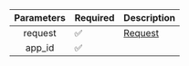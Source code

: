 | Parameters | Required           | Description           |
|:----------:|--------------------|-----------------------|
|  request   | :white_check_mark: | [Request](Request.md) |
|   app_id   | :white_check_mark: |                       |